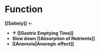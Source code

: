 # Function
**[[Satiety]]** ←
- **↑ [[Gastric Emptying Time]]**
- **Slow down [[Absorption of Nutrients]]**
- **[[Anorexia|Anoregic effect]]**